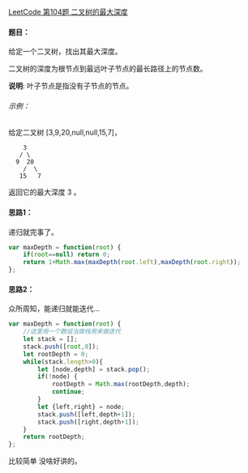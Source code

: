 [LeetCode 第104题 二叉树的最大深度](https://leetcode-cn.com/problems/implement-queue-using-stacks-lcci/)

#### 题目：

给定一个二叉树，找出其最大深度。

二叉树的深度为根节点到最远叶子节点的最长路径上的节点数。

**说明**: 叶子节点是指没有子节点的节点。

###### 示例：
给定二叉树 [3,9,20,null,null,15,7]，
```
    3
   / \
  9  20
    /  \
   15   7
```
返回它的最大深度 3 。
#### 思路1：
递归就完事了。
``` javascript
var maxDepth = function(root) {
    if(root==null) return 0;
    return 1+Math.max(maxDepth(root.left),maxDepth(root.right));
};
```
#### 思路2：
众所周知，能递归就能迭代...
``` javascript
var maxDepth = function(root) {
    //这里用一个数组当做栈用来做迭代
    let stack = [];
    stack.push([root,0]);
    let rootDepth = 0;
    while(stack.length>0){
        let [node,depth] = stack.pop();
        if(!node) {
            rootDepth = Math.max(rootDepth,depth);
            continue;
        }
        let {left,right} = node;
        stack.push([left,depth+1]);
        stack.push([right,depth+1]);
    }
    return rootDepth;
};
```
比较简单 没啥好讲的。